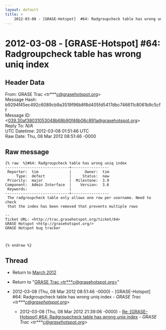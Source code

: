 ```yaml
---
layout: default
title: >
    2012-03-08 - [GRASE-Hotspot]  #64: Radgroupcheck table has wrong uniq index
---
```


# 2012-03-08 - [GRASE-Hotspot]  #64: Radgroupcheck table has wrong uniq index

## Header Data

From: GRASE Trac \<tr***c@grasehotspot.org\><br>
Message Hash: b9294f45ec492c6089cb9a3519f96b8f8d405fd5417dbc746611c8061b9c5cff<br>
Message ID: \<039.30af38031053048b68b90f46b06c891a@grasehotspot.org\><br>
Reply To: _N/A_<br>
UTC Datetime: 2012-03-08 01:51:46 UTC<br>
Raw Date: Thu, 08 Mar 2012 08:51:46 -0000<br>

## Raw message

```
{% raw  %}#64: Radgroupcheck table has wrong uniq index
-----------------------------+-----------------
 Reporter:  tim              |      Owner:  tim
     Type:  defect           |     Status:  new
 Priority:  major            |  Milestone:  3.9
Component:  Admin Interface  |    Version:  3.6
 Keywords:                   |
-----------------------------+-----------------
 The radgroupcheck table only allows one row per username. Need to check
 that the index has been removed that prevents multiple rows

-- 
Ticket URL: <http://trac.grasehotspot.org/ticket/64>
GRASE Hotspot <http://grasehotspot.org/>
GRASE Hotspot bug tracker



{% endraw %}
```

## Thread

+ Return to [March 2012](/archive/2012/03)

+ Return to "[GRASE Trac <tr***c<span>@</span>grasehotspot.org>](/authors/tr___c_at_grasehotspot_org)"

+ 2012-03-08 (Thu, 08 Mar 2012 08:51:46 -0000) - [GRASE-Hotspot]  #64: Radgroupcheck table has wrong uniq index - _GRASE Trac \<tr***c@grasehotspot.org\>_
  + 2012-03-08 (Thu, 08 Mar 2012 21:39:06 -0000) - [Re: [GRASE-Hotspot] #64: Radgroupcheck table has wrong uniq index](/archive/2012/03/d4c8bfa14b8467240bfefa3b3c876add08d903cf4de43d05b398c3eae198cb33) - _GRASE Trac \<tr***c@grasehotspot.org\>_

